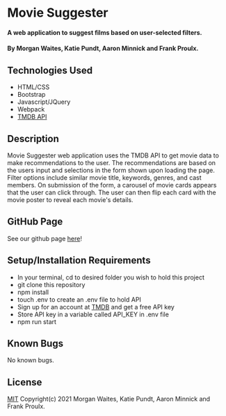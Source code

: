 # Movie Suggester

#### A web application to suggest films based on user-selected filters.

#### By Morgan Waites, Katie Pundt, Aaron Minnick and Frank Proulx. 

## Technologies Used

* HTML/CSS
* Bootstrap
* Javascript/JQuery
* Webpack
* [TMDB API](https://www.themoviedb.org/documentation/api?language=en-US)

## Description

Movie Suggester web application uses the TMDB API to get movie data to make recommendations to the user. The recommendations are based on the users input and selections in the form shown upon loading the page. Filter options include similar movie title, keywords, genres, and cast members. On submission of the form, a carousel of movie cards appears that the user can click through. The user can then flip each card with the movie poster to reveal each movie's details.

## GitHub Page

See our github page [here]()!

## Setup/Installation Requirements

* In your terminal, cd to desired folder you wish to hold this project
* git clone this repository
* npm install
* touch .env to create an .env file to hold API
* Sign up for an account at [TMDB](https://www.themoviedb.org/) and get a free API key
* Store API key in a variable called API_KEY in .env file
* npm run start

## Known Bugs

No known bugs.

## License

[MIT](https://opensource.org/licenses/MIT) Copyright(c) 2021 Morgan Waites, Katie Pundt, Aaron Minnick and Frank Proulx.